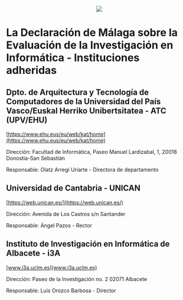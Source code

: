 <p align="center"><img src="https://user-images.githubusercontent.com/26405870/93817565-75640700-fc59-11ea-9c58-fd101f4ec5e0.png" /></p>

# La Declaración de Málaga sobre la Evaluación de la Investigación en Informática - Instituciones adheridas

## Dpto. de Arquitectura y Tecnología de Computadores de la Universidad del País Vasco/Euskal Herriko Unibertsitatea - ATC (UPV/EHU)
[https://www.ehu.eus/eu/web/kat/home](https://www.ehu.eus/eu/web/kat/home)

Dirección:    Facultad de Informática, Paseo Manuel Lardizabal, 1, 20018
              Donostia-San Sebastián

Responsable:  Olatz Arregi Uriarte - Directora de departamento
              
## Universidad de Cantabria - UNICAN
[https://web.unican.es/](https://web.unican.es/)

Dirección:    Avenida de Los Castros s/n
              Santander

Responsable:  Ángel Pazos - Rector

## Instituto de Investigación en Informática de Albacete - i3A
[www.i3a.uclm.es](www.i3a.uclm.es)

Dirección:    Paseo de la Investigación no. 2  02071
              Albacete

Responsable:  Luis Orozco Barbosa - Director
